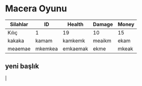 # Macera Oyunu 

| Silahlar | ID | Health |Damage| Money|
|---|---|---|---|---|
|Kılıç|1|19|10|15|
|kakaka|kamam|kamkemk|meaikm|ekam|
|meaemae|mkemkea|emkaemak|ekme|mkeak|


## yeni başlık 
|